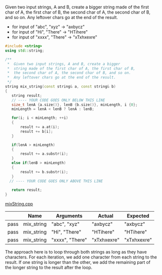 Given two input strings, A and B, create a bigger string made of the first char of A, the first char of B, the second char of A, the second char of B, and so on. Any leftover chars go at the end of the result.

* for input of "abc", "xyz" → "axbycz"
* for input of "Hi", "There" → "HTihere"
* for input of "xxxx", "There" → "xTxhxexre"

```cpp
#include <string>
using std::string;

/**
 *  Given two input strings, A and B, create a bigger 
 *  string made of the first char of A, the first char of B, 
 *  the second char of A, the second char of B, and so on. 
 *  Any leftover chars go at the end of the result. 
 */
string mix_string(const string& a, const string& b)
{
   string result;
   // ---- YOUR CODE GOES ONLY BELOW THIS LINE
   size_t lenA {a.size()}, lenB {b.size()}, minLength, i {0};
   minLength = lenA < lenB ? lenA : lenB;

   for(i; i < minLength; ++i)
   {
       result += a.at(i);
       result += b[i];
   }

   if(lenA > minLength)
   {
       result += a.substr(i);
   }
   else if(lenB > minLength)
   {
       result += b.substr(i);
   }
  // ---- YOUR CODE GOES ONLY ABOVE THIS LINE
   
   return result;
}
```

[mixString.cpp](https://codecheck.io/files/23020920482acg6zblh1rt3re7d6appj705)

| |Name|Arguments|Actual|Expected|
|---|---|---|---|---|
|pass|mix_string|"abc", "xyz"|"axbycz"|"axbycz"|
|pass|mix_string|"Hi", "There"|"HTihere"|"HTihere"|
|pass|mix_string|"xxxx", "There"|"xTxhxexre"|"xTxhxexre"|

The approach here is to loop through both strings as long as they have characters. For each iteration, we add one character from each string to the result. If one string is longer than the other, we add the remaining part of the longer string to the result after the loop.